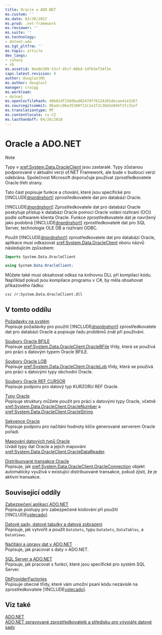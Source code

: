 ```yaml
---
title: Oracle a ADO.NET
ms.custom: ''
ms.date: 03/30/2017
ms.prod: .net-framework
ms.reviewer: ''
ms.suite: ''
ms.technology:
- dotnet-ado
ms.tgt_pltfrm: ''
ms.topic: article
dev_langs:
- csharp
- vb
ms.assetid: 8ee8e389-53cf-45cf-80bd-1df63ef34f2e
caps.latest.revision: 4
author: douglaslMS
ms.author: douglasl
manager: craigg
ms.workload:
- dotnet
ms.openlocfilehash: 40b81df158dbad0247df76124201decae41e3267
ms.sourcegitcommit: 86adcc06e35390f13c1e372c36d2e044f1fc31ef
ms.translationtype: MT
ms.contentlocale: cs-CZ
ms.lasthandoff: 04/26/2018
---
```

# <a name="oracle-and-adonet"></a>Oracle a ADO.NET
> [!NOTE]
>  Typy v <xref:System.Data.OracleClient> jsou zastaralé. Typy zůstanou podporované v aktuální verzi of.NET Framework, ale bude v budoucí verzi odebrána. Společnost Microsoft doporučuje používat zprostředkovatele Oracle třetí strany.  
  
 Tato část popisuje funkce a chování, které jsou specifické pro [!INCLUDE[dnprdnshort](../../../../includes/dnprdnshort-md.md)] zprostředkovatele dat pro databázi Oracle.  
  
 [!INCLUDE[dnprdnshort](../../../../includes/dnprdnshort-md.md)] Zprostředkovatele dat pro databázi Oracle poskytuje přístup k databázi Oracle pomocí Oracle volání rozhraní (OCI) podle softwarem klienta Oracle. Funkce zprostředkovatele dat je navržený jako podobná [!INCLUDE[dnprdnshort](../../../../includes/dnprdnshort-md.md)] zprostředkovatelé dat pro SQL Server, technologie OLE DB a rozhraní ODBC.  
  
 Použít [!INCLUDE[dnprdnshort](../../../../includes/dnprdnshort-md.md)] zprostředkovatele dat pro databázi Oracle, aplikace musí odkazovat <xref:System.Data.OracleClient> oboru názvů následujícím způsobem:  
  
```vb  
Imports System.Data.OracleClient  
```  
  
```csharp  
using System.Data.OracleClient;  
```  
  
 Můžete také musí obsahovat odkaz na knihovnu DLL při kompilaci kódu. Například pokud jsou kompilace programu v C#, by měla obsahovat příkazového řádku:  
  
```  
csc /r:System.Data.OracleClient.dll  
```  
  
## <a name="in-this-section"></a>V tomto oddílu  
 [Požadavky na systém](../../../../docs/framework/data/adonet/system-requirements-for-the-dotnet-data-provider-for-oracle.md)  
 Popisuje požadavky pro použití [!INCLUDE[dnprdnshort](../../../../includes/dnprdnshort-md.md)] zprostředkovatele dat pro databázi Oracle a popisuje řadu problémů znát při používání.  
  
 [Soubory Oracle BFILE](../../../../docs/framework/data/adonet/oracle-bfiles.md)  
 Popisuje <xref:System.Data.OracleClient.OracleBFile> třídy, která se používá pro práci s datovým typem Oracle BFILE.  
  
 [Soubory Oracle LOB](../../../../docs/framework/data/adonet/oracle-lobs.md)  
 Popisuje <xref:System.Data.OracleClient.OracleLob> třídy, která se používá pro práci s datovými typy obchodní Oracle.  
  
 [Soubory Oracle REF CURSOR](../../../../docs/framework/data/adonet/oracle-ref-cursors.md)  
 Popisuje podporu pro datový typ KURZORU REF Oracle.  
  
 [Typy Oracle](../../../../docs/framework/data/adonet/oracletypes.md)  
 Popisuje struktury můžete použít pro práci s datovými typy Oracle, včetně <xref:System.Data.OracleClient.OracleNumber> a <xref:System.Data.OracleClient.OracleString>.  
  
 [Sekvence Oracle](../../../../docs/framework/data/adonet/oracle-sequences.md)  
 Popisuje podporu pro načítání hodnoty klíče generované serverem Oracle pořadí.  
  
 [Mapování datových typů Oracle](../../../../docs/framework/data/adonet/oracle-data-type-mappings.md)  
 Uvádí typy dat Oracle a jejich mapování <xref:System.Data.OracleClient.OracleDataReader>.  
  
 [Distribuované transakce Oracle](../../../../docs/framework/data/adonet/oracle-distributed-transactions.md)  
 Popisuje, jak <xref:System.Data.OracleClient.OracleConnection> objekt automaticky využívá v existující distribuované transakce, pokud zjistí, že je aktivní transakce.  
  
## <a name="related-sections"></a>Související oddíly  
 [Zabezpečení aplikací ADO.NET](../../../../docs/framework/data/adonet/securing-ado-net-applications.md)  
 Popisuje postupy pro zabezpečené kódování při použití [!INCLUDE[vstecado](../../../../includes/vstecado-md.md)].  
  
 [Datové sady, datové tabulky a datová zobrazení](../../../../docs/framework/data/adonet/dataset-datatable-dataview/index.md)  
 Popisuje, jak vytvořit a použít `DataSets`, typu `DataSets`, `DataTables`, a `DataViews`.  
  
 [Načítání a úpravy dat v ADO.NET](../../../../docs/framework/data/adonet/retrieving-and-modifying-data.md)  
 Popisuje, jak pracovat s daty v ADO.NET.  
  
 [SQL Server a ADO.NET](../../../../docs/framework/data/adonet/sql/index.md)  
 Popisuje, jak pracovat s funkcí, které jsou specifické pro systém SQL Server.  
  
 [DbProviderFactories](../../../../docs/framework/data/adonet/dbproviderfactories.md)  
 Popisuje obecné třídy, které vám umožní psaní kódu nezávislé na zprostředkovatele [!INCLUDE[vstecado](../../../../includes/vstecado-md.md)].  
  
## <a name="see-also"></a>Viz také  
 [ADO.NET](../../../../docs/framework/data/adonet/index.md)  
 [ADO.NET spravované zprostředkovatelé a středisku pro vývojáře datové sady](http://go.microsoft.com/fwlink/?LinkId=217917)
